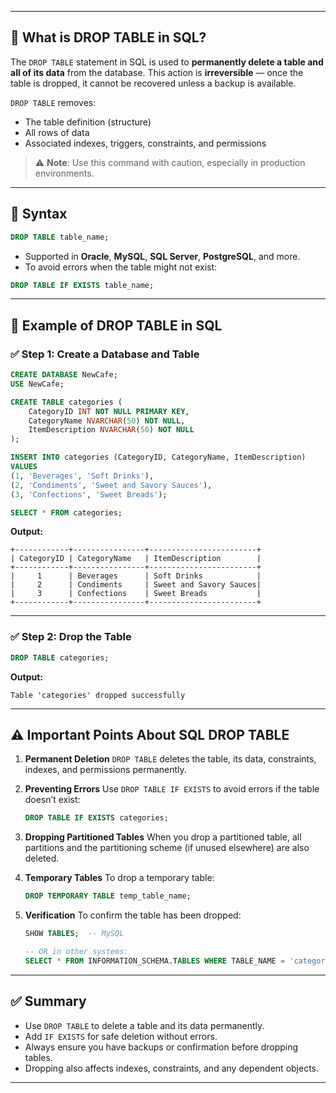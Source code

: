 
---

## 📘 What is DROP TABLE in SQL?

The `DROP TABLE` statement in SQL is used to **permanently delete a table and all of its data** from the database. This action is **irreversible** — once the table is dropped, it cannot be recovered unless a backup is available.


`DROP TABLE` removes:

- The table definition (structure)
- All rows of data
- Associated indexes, triggers, constraints, and permissions

> ⚠️ **Note**: Use this command with caution, especially in production environments.

---

## 🧾 Syntax

```sql
DROP TABLE table_name;
````

* Supported in **Oracle**, **MySQL**, **SQL Server**, **PostgreSQL**, and more.
* To avoid errors when the table might not exist:

```sql
DROP TABLE IF EXISTS table_name;
```

---

## 🧪 Example of DROP TABLE in SQL

### ✅ Step 1: Create a Database and Table

```sql
CREATE DATABASE NewCafe;
USE NewCafe;

CREATE TABLE categories (
    CategoryID INT NOT NULL PRIMARY KEY, 
    CategoryName NVARCHAR(50) NOT NULL,
    ItemDescription NVARCHAR(50) NOT NULL
);

INSERT INTO categories (CategoryID, CategoryName, ItemDescription)
VALUES
(1, 'Beverages', 'Soft Drinks'),
(2, 'Condiments', 'Sweet and Savory Sauces'), 
(3, 'Confections', 'Sweet Breads');

SELECT * FROM categories;
```

**Output:**

```
+------------+----------------+------------------------+
| CategoryID | CategoryName   | ItemDescription        |
+------------+----------------+------------------------+
|     1      | Beverages      | Soft Drinks            |
|     2      | Condiments     | Sweet and Savory Sauces|
|     3      | Confections    | Sweet Breads           |
+------------+----------------+------------------------+
```

---

### ✅ Step 2: Drop the Table

```sql
DROP TABLE categories;
```

**Output:**

```
Table 'categories' dropped successfully
```

---

## ⚠️ Important Points About SQL DROP TABLE

1. **Permanent Deletion**
   `DROP TABLE` deletes the table, its data, constraints, indexes, and permissions permanently.

2. **Preventing Errors**
   Use `DROP TABLE IF EXISTS` to avoid errors if the table doesn’t exist:

   ```sql
   DROP TABLE IF EXISTS categories;
   ```

3. **Dropping Partitioned Tables**
   When you drop a partitioned table, all partitions and the partitioning scheme (if unused elsewhere) are also deleted.

4. **Temporary Tables**
   To drop a temporary table:

   ```sql
   DROP TEMPORARY TABLE temp_table_name;
   ```

5. **Verification**
   To confirm the table has been dropped:

   ```sql
   SHOW TABLES;  -- MySQL

   -- OR in other systems:
   SELECT * FROM INFORMATION_SCHEMA.TABLES WHERE TABLE_NAME = 'categories';
   ```

---

## ✅ Summary

* Use `DROP TABLE` to delete a table and its data permanently.
* Add `IF EXISTS` for safe deletion without errors.
* Always ensure you have backups or confirmation before dropping tables.
* Dropping also affects indexes, constraints, and any dependent objects.

---